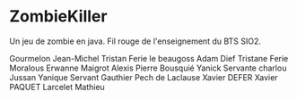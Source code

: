 ZombieKiller
============
Un jeu de zombie en java.  Fil rouge de l'enseignement du BTS SIO2.

Gourmelon Jean-Michel
Tristan Ferie le beaugoss
Adam Dief
Tristane Ferie
Moralous Erwanne
Maigrot Alexis
Pierre Bousquié 
Yanick Servante
charlou Jussan
Yanique Servant
Gauthier Pech de Laclause
Xavier DEFER
Xavier PAQUET
Larcelet Mathieu
